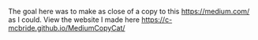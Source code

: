 The goal here was to make as close of a copy to this https://medium.com/ as I could. View the website I made here https://c-mcbride.github.io/MediumCopyCat/ 
